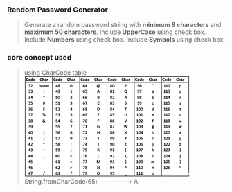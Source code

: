 ### Random Password Generator

> Generate a random password string with **minimum 8 characters** and **maximum 50 characters**.
> Include **UpperCase** using check box.
> Include **Numbers** using check box.
> Include **Symbols** using check box.

### core concept used 

> using CharCode table 
> ![CharCode Table](https://github.com/saipavantej/password-generator/blob/master/resources/CharacterTable.jpeg)
> String.fromCharCode(65) ---------> A

